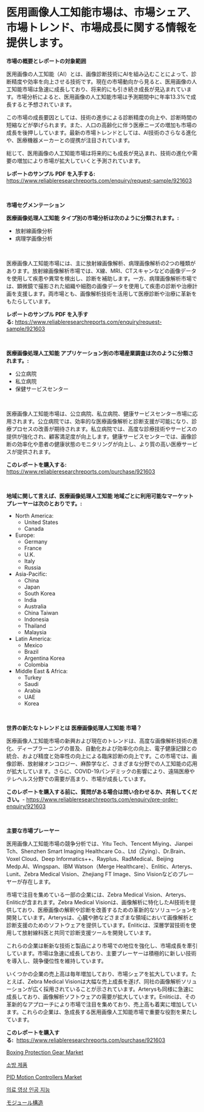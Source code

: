 <p><h1>医用画像人工知能市場は、市場シェア、市場トレンド、市場成長に関する情報を提供します。</h1></p><p><strong>市場の概要とレポートの対象範囲</strong></p>
<p><p>医用画像の人工知能（AI）とは、画像診断技術にAIを組み込むことによって、診断精度や効率を向上させる技術です。現在の市場動向から見ると、医用画像の人工知能市場は急速に成長しており、将来的にも引き続き成長が見込まれています。市場分析によると、医用画像の人工知能市場は予測期間中に年率13.3%で成長すると予想されています。</p><p>この市場の成長要因としては、技術の進歩による診断精度の向上や、診断時間の短縮などが挙げられます。また、人口の高齢化に伴う医療ニーズの増加も市場の成長を後押ししています。最新の市場トレンドとしては、AI技術のさらなる進化や、医療機器メーカーとの提携が注目されています。</p><p>総じて、医用画像の人工知能市場は将来的にも成長が見込まれ、技術の進化や需要の増加により市場が拡大していくと予測されています。</p></p>
<p><strong>レポートのサンプル PDF を入手する:</strong> <a href="https://www.reliableresearchreports.com/enquiry/request-sample/921603">https://www.reliableresearchreports.com/enquiry/request-sample/921603</a></p>
<p>&nbsp;</p>
<p><strong>市場セグメンテーション</strong></p>
<p><strong>医療画像処理人工知能 タイプ別の市場分析は次のように分類されます。:</strong></p>
<p><ul><li>放射線画像分析</li><li>病理学画像分析</li></ul></p>
<p>&nbsp;</p>
<p><p>医療画像人工知能市場には、主に放射線画像解析、病理画像解析の2つの種類があります。放射線画像解析市場では、X線、MRI、CTスキャンなどの画像データを使用して疾患や異常を検出し、診断を補助します。一方、病理画像解析市場では、顕微鏡で撮影された組織や細胞の画像データを使用して疾患の診断や治療計画を支援します。両市場とも、画像解析技術を活用して医療診断や治療に革新をもたらしています。</p></p>
<p><strong>レポートのサンプル PDF を入手する:</strong>&nbsp;<a href="https://www.reliableresearchreports.com/enquiry/request-sample/921603">https://www.reliableresearchreports.com/enquiry/request-sample/921603</a></p>
<p>&nbsp;</p>
<p><strong> 医療画像処理人工知能 アプリケーション別の市場産業調査は次のように分類されます。:</strong></p>
<p><ul><li>公立病院</li><li>私立病院</li><li>保健サービスセンター</li></ul></p>
<p>&nbsp;</p>
<p><p>医療画像人工知能市場は、公立病院、私立病院、健康サービスセンター市場に応用されます。公立病院では、効率的な医療画像解析と診断支援が可能になり、診療プロセスの改善が期待されます。私立病院では、高度な診療技術やサービスの提供が強化され、顧客満足度が向上します。健康サービスセンターでは、画像診断の効率化や患者の健康状態のモニタリングが向上し、より質の高い医療サービスが提供されます。</p></p>
<p><strong>このレポートを購入する:</strong>&nbsp; <a href="https://www.reliableresearchreports.com/purchase/921603">https://www.reliableresearchreports.com/purchase/921603</a></p>
<p>&nbsp;</p>
<p><strong>地域に関して言えば、医療画像処理人工知能 地域ごとに利用可能なマーケットプレーヤーは次のとおりです。:</strong></p>
<p><ul>
    <li>
        North America:
        <ul>
            <li>United States</li>
            <li>Canada</li>
        </ul>
    </li>
    <li>
        Europe:
        <ul>
            <li>Germany</li>
            <li>France</li>
            <li>U.K.</li>
            <li>Italy</li>
            <li>Russia</li>
        </ul>
    </li>
    <li>
        Asia-Pacific:
        <ul>
            <li>China</li>
            <li>Japan</li>
            <li>South Korea</li>
            <li>India</li>
            <li>Australia</li>
            <li>China Taiwan</li>
            <li>Indonesia</li>
            <li>Thailand</li>
            <li>Malaysia</li>
        </ul>
    </li>
    <li>
        Latin America:
        <ul>
            <li>Mexico</li>
            <li>Brazil</li>
            <li>Argentina Korea</li>
            <li>Colombia</li>
        </ul>
    </li>
    <li>
        Middle East & Africa:
        <ul>
            <li>Turkey</li>
            <li>Saudi</li>
            <li>Arabia</li>
            <li>UAE</li>
            <li>Korea</li>
        </ul>
    </li>
    </ul></p>
<p>&nbsp;</p>
<p><strong>世界の新たなトレンドとは 医療画像処理人工知能 市場？</strong></p>
<p><p>医療画像人工知能市場の新興および現在のトレンドは、高度な画像解析技術の進化、ディープラーニングの普及、自動化および効率化の向上、電子健康記録との統合、および精度と効率性の向上による臨床診断の向上です。この市場では、画像診断、放射線オンコロジー、麻酔学など、さまざまな分野での人工知能の応用が拡大しています。さらに、COVID-19パンデミックの影響により、遠隔医療やテレヘルス分野での需要が高まり、市場が成長しています。</p></p>
<p><strong>このレポートを購入する前に、質問がある場合は問い合わせるか、共有してください。</strong>- <a href="https://www.reliableresearchreports.com/enquiry/pre-order-enquiry/921603">https://www.reliableresearchreports.com/enquiry/pre-order-enquiry/921603</a></p>
<p>&nbsp;</p>
<p><strong>主要な市場プレーヤー</strong></p>
<p><p>医用画像人工知能市場の競争分析では、Yitu Tech、Tencent Miying、Jianpei Tch、Shenzhen Smart Imaging Healthcare Co.、Ltd（Zying）、Dr.Brain、Voxel Cloud、Deep Informatics++、Rayplus、RadMedical、Beijing Medp.AI、Wingspan、IBM Watson（Merge Healthcare）、Enlitic、Arterys、Lunit、Zebra Medical Vision、Zhejiang FT Image、Sino Visionなどのプレーヤーが存在します。</p><p>市場で注目を集めている一部の企業には、Zebra Medical Vision、Arterys、Enliticが含まれます。Zebra Medical Visionは、画像解析に特化したAI技術を提供しており、医療画像の解釈や診断を改善するための革新的なソリューションを開発しています。Arterysは、心臓や肺などさまざまな領域において画像解析と診断支援のためのソフトウェアを提供しています。Enliticは、深層学習技術を使用して放射線科医と共同で診断支援ツールを開発しています。</p><p>これらの企業は斬新な技術と製品により市場での地位を強化し、市場成長を牽引しています。市場は急速に成長しており、主要プレーヤーは積極的に新しい技術を導入し、競争優位性を維持しています。</p><p>いくつかの企業の売上高は毎年増加しており、市場シェアを拡大しています。たとえば、Zebra Medical Visionは大幅な売上成長を遂げ、同社の画像解析ソリューションが広く採用されていることが示されています。Arterysも同様に急速に成長しており、画像解析ソフトウェアの需要が拡大しています。Enliticは、その革新的なアプローチにより市場で注目を集めており、売上高も着実に増加しています。これらの企業は、急成長する医用画像人工知能市場で重要な役割を果たしています。</p></p>
<p><strong>このレポートを購入する:</strong>&nbsp;&nbsp;<a href="https://www.reliableresearchreports.com/purchase/921603">https://www.reliableresearchreports.com/purchase/921603</a></p>
<p><p><a href="https://github.com/Hazelklievgspy6vdcsmu106w/Market-Research-Report-List-1/blob/main/boxing-protection-gear-market.md">Boxing Protection Gear Market</a></p><p><a href="https://github.com/laholand/Market-Research-Report-List-2/blob/main/2927699182243.md">소방 제품</a></p><p><a href="https://issuu.com/reportprime-2/docs/pid-motion-controllers-market-size-2030.pptx">PID Motion Controllers Market</a></p><p><a href="https://github.com/sougarounis/Market-Research-Report-List-2/blob/main/7479226182244.md">의료 영상 인공 지능</a></p><p><a href="https://github.com/mohamedbakry57/Market-Research-Report-List-2/blob/main/1996903182247.md">モジュール構造</a></p></p>